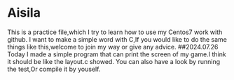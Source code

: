# Aisila
This is a practice file,which I try to learn how to use my Centos7 work with github. 
I want to make a simple word with C,If you would like to do the same things like this,welcome to join my way or give any advice.
##2024.07.26
Today I made a simple program that can print the screen of my game.I think it should be like the layout.c showed.
You can also have a look by running the test,Or compile it by youself.
